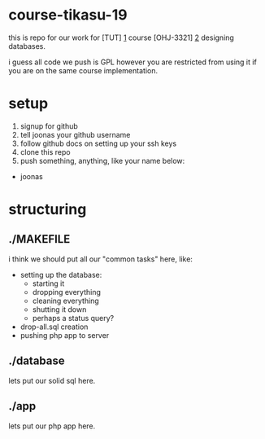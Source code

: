 course-tikasu-19
================

this is repo for our work for [TUT] [1] course [OHJ-3321] [2] designing databases.

i guess all code we push is GPL however you are restricted from using it if you are on the same course implementation.

 [1]: http://www.tut.fi
 [2]: http://www.cs.tut.fi/~tikasu/

setup
=====

 1. signup for github
 2. tell joonas your github username 
 3. follow github docs on setting up your ssh keys
 4. clone this repo
 5. push something, anything, like your name below:
   * joonas

structuring
===========

./MAKEFILE
----------

i think we should put all our "common tasks" here, like: 
  * setting up the database: 
    * starting it
    * dropping everything
    * cleaning everything
    * shutting it down 
    * perhaps a status query?
  * drop-all.sql creation
  * pushing php app to server

./database
----------

lets put our solid sql here.

./app
----------

lets put our php app here.
